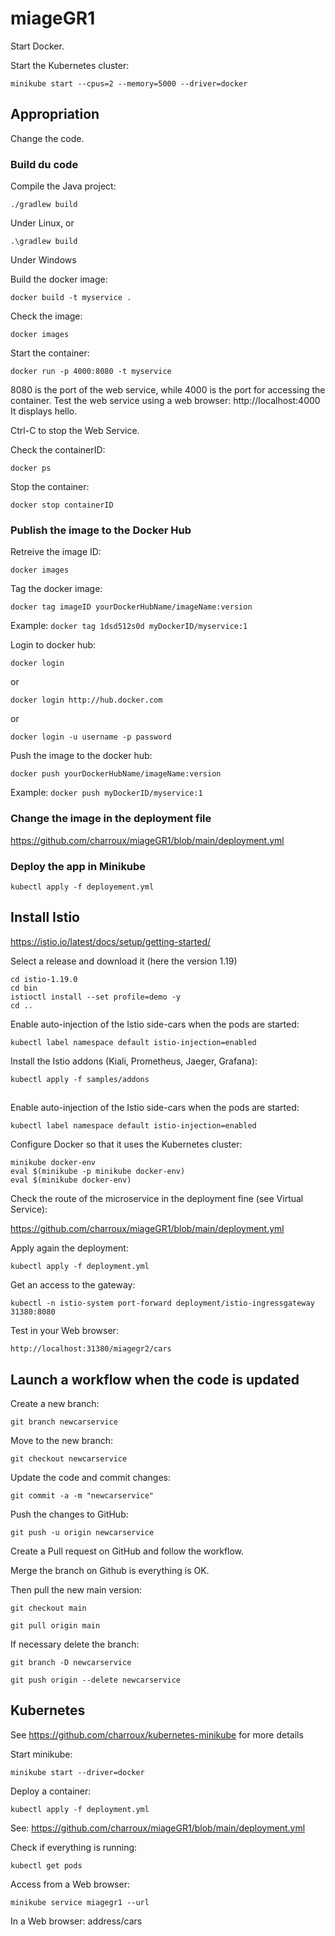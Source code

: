 # miageGR1

Start Docker.

Start the Kubernetes cluster:
```
minikube start --cpus=2 --memory=5000 --driver=docker
```

## Appropriation

Change the code.

### Build du code

Compile the Java project:
```
./gradlew build
```
Under Linux, or
```
.\gradlew build
```
Under Windows

Build the docker image:
```
docker build -t myservice .
```

Check the image:
```
docker images
```

Start the container:
```
docker run -p 4000:8080 -t myservice
```

8080 is the port of the web service, while 4000 is the port for accessing the container. Test the web service using a web browser: http://localhost:4000 It displays hello.

Ctrl-C to stop the Web Service.

Check the containerID:
```
docker ps
```

Stop the container:
```
docker stop containerID
```

### Publish the image to the Docker Hub

Retreive the image ID:
```
docker images
```

Tag the docker image:
```
docker tag imageID yourDockerHubName/imageName:version
```

Example: `docker tag 1dsd512s0d myDockerID/myservice:1`

Login to docker hub:
```
docker login
```
or
```
docker login http://hub.docker.com
```
or
```
docker login -u username -p password
```

Push the image to the docker hub:
```
docker push yourDockerHubName/imageName:version
```

Example: `docker push myDockerID/myservice:1`

### Change the image in the deployment file

https://github.com/charroux/miageGR1/blob/main/deployment.yml

### Deploy the app in Minikube
```
kubectl apply -f deployement.yml
```


## Install Istio
https://istio.io/latest/docs/setup/getting-started/

Select a release and download it (here the version 1.19)

```
cd istio-1.19.0
cd bin    
istioctl install --set profile=demo -y
cd ..   
```
Enable auto-injection of the Istio side-cars when the pods are started:
```
kubectl label namespace default istio-injection=enabled
```
Install the Istio addons (Kiali, Prometheus, Jaeger, Grafana):
```
kubectl apply -f samples/addons
```
## 
Enable auto-injection of the Istio side-cars when the pods are started:
```
kubectl label namespace default istio-injection=enabled
```

Configure Docker so that it uses the Kubernetes cluster:
```
minikube docker-env
eval $(minikube -p minikube docker-env)
eval $(minikube docker-env)  
```

Check the route of the microservice in the deployment fine (see Virtual Service):

https://github.com/charroux/miageGR1/blob/main/deployment.yml

Apply again the deployment:
```
kubectl apply -f deployment.yml
```

Get an access to the gateway:
```
kubectl -n istio-system port-forward deployment/istio-ingressgateway 31380:8080
```

Test in your Web browser:
```
http://localhost:31380/miagegr2/cars
```

## Launch a workflow when the code is updated

Create a new branch:
```
git branch newcarservice
```
Move to the new branch:
```
git checkout newcarservice
```
Update the code and commit changes:
```
git commit -a -m "newcarservice"
```
Push the changes to GitHub:
```
git push -u origin newcarservice
```
Create a Pull request on GitHub and follow the workflow.

Merge the branch on Github is everything is OK.

Then pull the new main version:

```
git checkout main
```
```
git pull origin main
```

If necessary delete the branch:

```
git branch -D newcarservice
```
```
git push origin --delete newcarservice
```

## Kubernetes

See https://github.com/charroux/kubernetes-minikube for more details

Start minikube:
```
minikube start --driver=docker
```

Deploy a container:
```
kubectl apply -f deployment.yml  
```
See: https://github.com/charroux/miageGR1/blob/main/deployment.yml


Check if everything is running: 
```
kubectl get pods  
```
Access from a Web browser:
```
minikube service miagegr1 --url
```
In a Web browser: address/cars